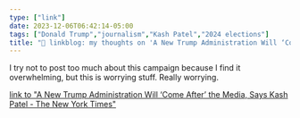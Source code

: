 ```yaml
---
type: ["link"]
date: 2023-12-06T06:42:14-05:00
tags: ["Donald Trump","journalism","Kash Patel","2024 elections"]
title: "🔗 linkblog: my thoughts on 'A New Trump Administration Will ‘Come After’ the Media, Says Kash Patel - The New York Times'"
---
```

I try not to post too much about this campaign because I find it overwhelming, but this is worrying stuff. Really worrying.

[link to "A New Trump Administration Will ‘Come After’ the Media, Says Kash Patel - The New York Times"](https://www.nytimes.com/2023/12/05/us/politics/trump-kash-patel-journalists.html)
